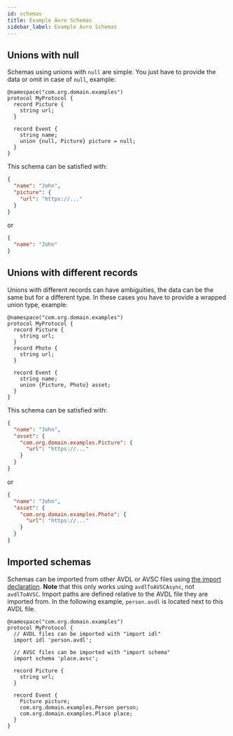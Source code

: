 ```yaml
---
id: schemas
title: Example Avro Schemas
sidebar_label: Example Avro Schemas
---
```


## Unions with null

Schemas using unions with `null` are simple. You just have to provide the data or omit in case of `null`, example:

```avdl
@namespace("com.org.domain.examples")
protocol MyProtocol {
  record Picture {
    string url;
  }

  record Event {
    string name;
    union {null, Picture} picture = null;
  }
}
```

This schema can be satisfied with:

```JSON
{
  "name": "John",
  "picture": {
    "url": "https://..."
  }
}
```

or

```JSON
{
  "name": "John"
}
```

## Unions with different records

Unions with different records can have ambiguities, the data can be the same but for a different type. In these cases you have to provide a wrapped union type, example:

```avdl
@namespace("com.org.domain.examples")
protocol MyProtocol {
  record Picture {
    string url;
  }
  record Photo {
    string url;
  }

  record Event {
    string name;
    union {Picture, Photo} asset;
  }
}
```

This schema can be satisfied with:

```JSON
{
  "name": "John",
  "asset": {
    "com.org.domain.examples.Picture": {
      "url": "https://..."
    }
  }
}
```

or

```JSON
{
  "name": "John",
  "asset": {
    "com.org.domain.examples.Photo": {
      "url": "https://..."
    }
  }
}
```

## Imported schemas

Schemas can be imported from other AVDL or AVSC files using [the import declaration](https://avro.apache.org/docs/1.8.2/idl.html#imports). **Note** that this only works using `avdlToAVSCAsync`, not `avdlToAVSC`. Import paths are defined relative to the AVDL file they are imported from. In the following example, `person.avdl` is located next to this AVDL file.

```avdl
@namespace("com.org.domain.examples")
protocol MyProtocol {
  // AVDL files can be imported with "import idl"
  import idl 'person.avdl';

  // AVSC files can be imported with "import schema"
  import schema 'place.avsc';

  record Picture {
    string url;
  }

  record Event {
    Picture picture;
    com.org.domain.examples.Person person;
    com.org.domain.examples.Place place;
  }
}
```
